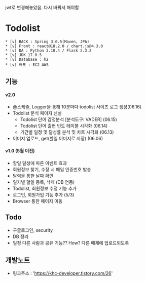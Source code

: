 jwt로 변경해놓았음. 다시 바꿔서 해야함


# Todolist
```shell
* [v] BACK : Spring 3.0.5(Maven, JPA)
* [v] Front : react@18.2.0 / chart.js@4.3.0
* [v] DA : Python 3.10.4 / Flask 2.3.2
* [v] JDK 17.0.5
* [v] Database : h2
* [v] 배포 : EC2 AWS
```

## 기능
#### v2.0
- @스케줄, Logger을 통해 10분마다 todolist 사이즈 로그 생성(06.16)
- Todolist 분석 페이지 신설
    - Todolist 단어 감정분석 [분석도구: VADER] (06.15)
    - Todolist 단어 출현 빈도 테이블 시각화 (06.14)
    - 기간별 일정 및 달성률 분석 및 차트 시각화 (06.13)
- 이미지 업로드, get(할일 이미지로 저장) (06.06)

#### v1.0 (5월 이전)
- 할일 달성에 따른 이벤트 효과
- 회원정보 찾기, 수정 시 메일 인증번호 발송
- 달력을 통한 날짜 확인
- 일자별 할일 등록, 삭제 (DB 연동)
- Todolist, 회원정보 수정 기능 추가
- 로그인, 회원가입 기능 추가 (5/3)
- Browser 통한 페이지 이동

## Todo
- 구글로그인, security
- DB 정리
- 일정 다른 사람과 공유 기능?? How? 다른 매체에 업로드되도록

## 개발노트 
- 링크주소 : 'https://khc-developer.tistory.com/26'
